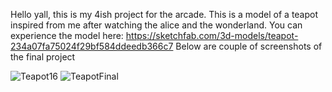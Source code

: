 Hello yall, this is my 4ish project for the arcade. This is a model of a teapot inspired from me after watching the alice and the wonderland. You can experience the model here: https://sketchfab.com/3d-models/teapot-234a07fa75024f29bf584ddeedb366c7
Below are couple of screenshots of the final project

![Teapot16](https://github.com/user-attachments/assets/e42236d6-2744-4400-bd32-60afbd724362)
![TeapotFinal](https://github.com/user-attachments/assets/89e21d3c-b402-4440-8410-c1d64dace483)
